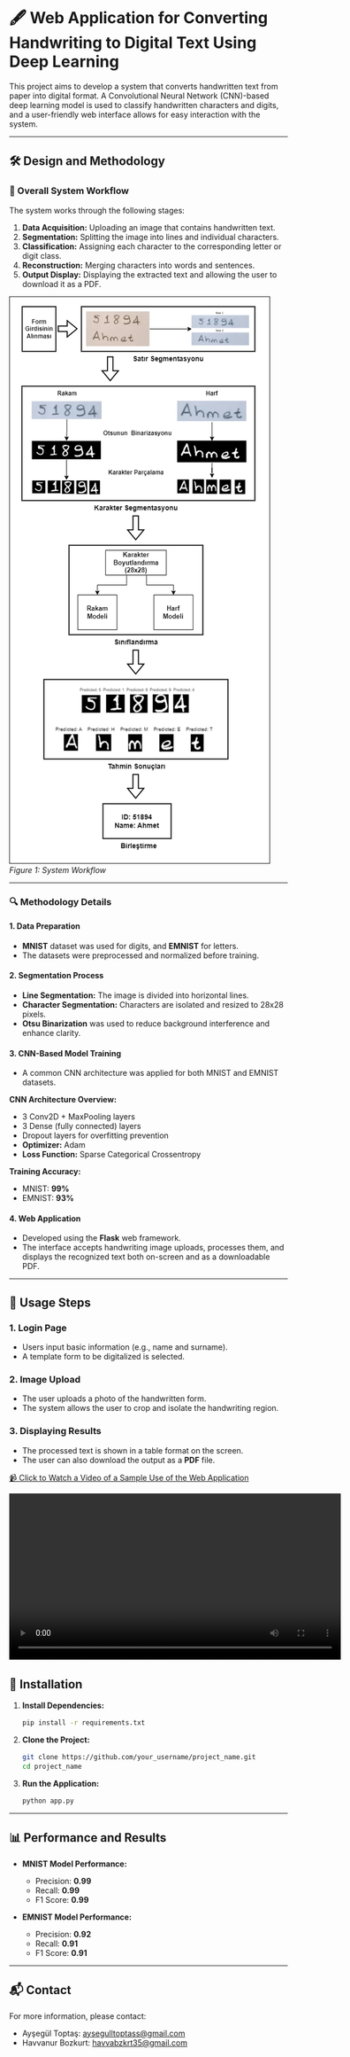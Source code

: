 # 🖋️ Web Application for Converting Handwriting to Digital Text Using Deep Learning

This project aims to develop a system that converts handwritten text from paper into digital format. A Convolutional Neural Network (CNN)-based deep learning model is used to classify handwritten characters and digits, and a user-friendly web interface allows for easy interaction with the system.

---

## 🛠️ Design and Methodology

### 🔄 Overall System Workflow

The system works through the following stages:

1. **Data Acquisition:** Uploading an image that contains handwritten text.
2. **Segmentation:** Splitting the image into lines and individual characters.
3. **Classification:** Assigning each character to the corresponding letter or digit class.
4. **Reconstruction:** Merging characters into words and sentences.
5. **Output Display:** Displaying the extracted text and allowing the user to download it as a PDF.

![System Overview Diagram](yontem_sema.png)  
_Figure 1: System Workflow_

---

### 🔍 Methodology Details

#### 1. Data Preparation
- **MNIST** dataset was used for digits, and **EMNIST** for letters.
- The datasets were preprocessed and normalized before training.

#### 2. Segmentation Process
- **Line Segmentation:** The image is divided into horizontal lines.
- **Character Segmentation:** Characters are isolated and resized to 28x28 pixels.
- **Otsu Binarization** was used to reduce background interference and enhance clarity.

#### 3. CNN-Based Model Training
- A common CNN architecture was applied for both MNIST and EMNIST datasets.

**CNN Architecture Overview:**
- 3 Conv2D + MaxPooling layers
- 3 Dense (fully connected) layers
- Dropout layers for overfitting prevention
- **Optimizer:** Adam  
- **Loss Function:** Sparse Categorical Crossentropy

**Training Accuracy:**
- MNIST: **99%**
- EMNIST: **93%**

#### 4. Web Application
- Developed using the **Flask** web framework.
- The interface accepts handwriting image uploads, processes them, and displays the recognized text both on-screen and as a downloadable PDF.

---

## 🧪 Usage Steps

### 1. Login Page
- Users input basic information (e.g., name and surname).
- A template form to be digitalized is selected.

### 2. Image Upload
- The user uploads a photo of the handwritten form.
- The system allows the user to crop and isolate the handwriting region.

### 3. Displaying Results
- The processed text is shown in a table format on the screen.
- The user can also download the output as a **PDF** file.




[📹 Click to Watch a Video of a Sample Use of the Web Application](https://drive.google.com/file/d/1DPAPBaXmMQwd0uG6VMSnR4J3NKavsu2Z/view?usp=drive_link)

<video width="600" controls>
  <source src="path/to/your-video.mp4" type="video/mp4">
  Tarayıcınız bu videoyu desteklemiyor.
</video>

## 🔧 Installation

1. **Install Dependencies:**
   ```bash
   pip install -r requirements.txt
   ```

2. **Clone the Project:**
   ```bash
   git clone https://github.com/your_username/project_name.git
   cd project_name
   ```

3. **Run the Application:**
   ```bash
   python app.py
   ```

---

## 📊 Performance and Results

- **MNIST Model Performance:**
  - Precision: **0.99**
  - Recall: **0.99**
  - F1 Score: **0.99**

- **EMNIST Model Performance:**
  - Precision: **0.92**
  - Recall: **0.91**
  - F1 Score: **0.91**

---

## 📬 Contact

For more information, please contact:
- Ayşegül Toptaş: [aysegulltoptass@gmail.com](mailto:aysegulltoptass@gmail.com)
- Havvanur Bozkurt: [havvabzkrt35@gmail.com](mailto:havvabzkrt35@gmail.com)
